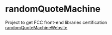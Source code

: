 # randomQuoteMachine
Project to get FCC front-end libraries certification 
[randomQuoteMachineWebsite](https://roisela.github.io/randomQuoteMachine/)

